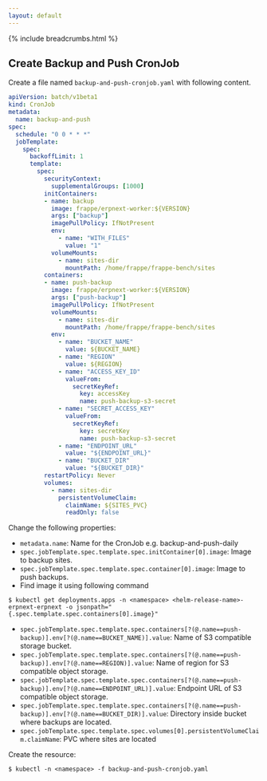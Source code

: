 ```yaml
---
layout: default
---
```


{% include breadcrumbs.html %}

## Create Backup and Push CronJob

Create a file named `backup-and-push-cronjob.yaml` with following content.

```yaml
apiVersion: batch/v1beta1
kind: CronJob
metadata:
  name: backup-and-push
spec:
  schedule: "0 0 * * *"
  jobTemplate:
    spec:
      backoffLimit: 1
      template:
        spec:
          securityContext:
            supplementalGroups: [1000]
          initContainers:
          - name: backup
            image: frappe/erpnext-worker:${VERSION}
            args: ["backup"]
            imagePullPolicy: IfNotPresent
            env:
              - name: "WITH_FILES"
                value: "1"
            volumeMounts:
              - name: sites-dir
                mountPath: /home/frappe/frappe-bench/sites
          containers:
          - name: push-backup
            image: frappe/erpnext-worker:${VERSION}
            args: ["push-backup"]
            imagePullPolicy: IfNotPresent
            volumeMounts:
              - name: sites-dir
                mountPath: /home/frappe/frappe-bench/sites
            env:
              - name: "BUCKET_NAME"
                value: ${BUCKET_NAME}
              - name: "REGION"
                value: ${REGION}
              - name: "ACCESS_KEY_ID"
                valueFrom:
                  secretKeyRef:
                    key: accessKey
                    name: push-backup-s3-secret
              - name: "SECRET_ACCESS_KEY"
                valueFrom:
                  secretKeyRef:
                    key: secretKey
                    name: push-backup-s3-secret
              - name: "ENDPOINT_URL"
                value: "${ENDPOINT_URL}"
              - name: "BUCKET_DIR"
                value: "${BUCKET_DIR}"
          restartPolicy: Never
          volumes:
            - name: sites-dir
              persistentVolumeClaim:
                claimName: ${SITES_PVC}
                readOnly: false
```

Change the following properties:

- `metadata.name`: Name for the CronJob e.g. backup-and-push-daily
- `spec.jobTemplate.spec.template.spec.initContainer[0].image`: Image to backup sites.
- `spec.jobTemplate.spec.template.spec.container[0].image`: Image to push backups.
- Find image it using following command
```console
$ kubectl get deployments.apps -n <namespace> <helm-release-name>-erpnext-erpnext -o jsonpath="{.spec.template.spec.containers[0].image}"
```
- `spec.jobTemplate.spec.template.spec.containers[?(@.name==push-backup)].env[?(@.name==BUCKET_NAME)].value`: Name of S3 compatible storage bucket.
- `spec.jobTemplate.spec.template.spec.containers[?(@.name==push-backup)].env[?(@.name==REGION)].value`: Name of region for S3 compatible object storage.
- `spec.jobTemplate.spec.template.spec.containers[?(@.name==push-backup)].env[?(@.name==ENDPOINT_URL)].value`: Endpoint URL of S3 compatible object storage.
- `spec.jobTemplate.spec.template.spec.containers[?(@.name==push-backup)].env[?(@.name==BUCKET_DIR)].value`: Directory inside bucket where backups are located.
- `spec.jobTemplate.spec.template.spec.volumes[0].persistentVolumeClaim.claimName`: PVC where sites are located

Create the resource:

```console
$ kubectl -n <namespace> -f backup-and-push-cronjob.yaml
```
